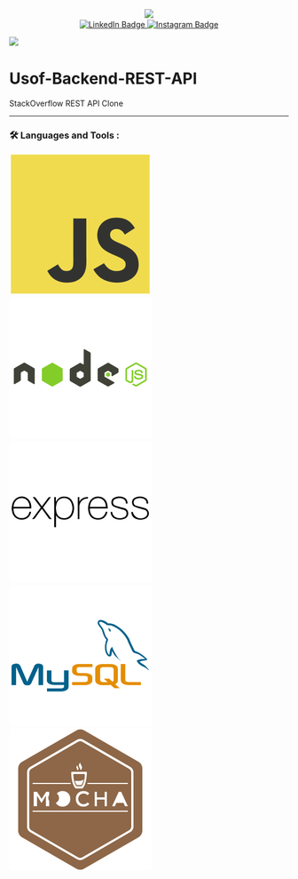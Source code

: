 <div id="header" align="center">
  <img src="https://media.giphy.com/media/M9gbBd9nbDrOTu1Mqx/giphy.gif" width="100"/>
</div>

<div id="badges" align="center">
  <a href="https://www.linkedin.com/in/%D0%BF%D0%B0%D0%B2%D0%B5%D0%BB-%D0%BC%D0%B0%D1%80%D1%87%D0%B5%D0%BD%D0%BA%D0%BE-74b98a224/">
    <img src="https://img.shields.io/badge/LinkedIn-blue?style=for-the-badge&logo=linkedin&logoColor=white" alt="LinkedIn Badge"/>
  </a>
  <a href="https://www.instagram.com/muilco/">
    <img src="https://img.shields.io/badge/Instagram-yellow?style=for-the-badge&logo=youtube&logoColor=white" alt="Instagram Badge"/>
  </a>
</div>

![](https://visitor-badge.glitch.me/badge?page_id=pmarchenkoucode.usof-backend-rest-api)


# Usof-Backend-REST-API
StackOverflow REST API Clone

---

### :hammer_and_wrench: Languages and Tools :

<div>
  <img src="https://github.com/devicons/devicon/blob/master/icons/javascript/javascript-original.svg" alt="JS"/>
  <img src="https://github.com/devicons/devicon/blob/master/icons/nodejs/nodejs-original-wordmark.svg" alt="NodeJS"/>
  <img src="https://github.com/devicons/devicon/blob/master/icons/express/express-original-wordmark.svg" alt="express"/>
  <img src="https://github.com/devicons/devicon/blob/master/icons/mysql/mysql-original-wordmark.svg" alt="MySQL"/>
  <img src="https://github.com/devicons/devicon/blob/master/icons/mocha/mocha-plain.svg" alt="Mocha"/>
</div>
